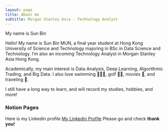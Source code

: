 ```yaml
---
layout: page
title: About me
subtitle: Morgan Stanley Asia - Technology Analyst
---
```


My name is Sun Bin

Hello! My name is Sun Bin MUN, a final year student at Hong Kong University of Science and Technology majoring in BSc in Data Science and Technology. I’m also an incoming Technology Analyst in Morgan Stanley Asia Hong Kong. 

Academically, my main interest is Data Analysis, Deep Learning, Algorithmic Trading, and Big Data. I also love swimming 🏊🏼‍♂️, golf 🏌🏻, movies 🎥, and traveling 🚅.

I still have a long way to learn, and will record my studies, hobbies, and more!


### Notion Pages

Here is my Linkedin profile [My Linkedin Profile](https://www.linkedin.com/in/sun-bin-m-335855b8/)
Please go and check **thank you!** 
